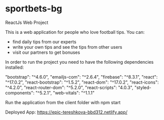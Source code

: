 # sportbets-bg
ReactJs Web Project

This is a web application for people who love football tips. You can:
- find daily tips from our experts
- write your own tips and see the tips from other users
- visit our partners to get bonuses 


In order to run the project you need to have the following dependencies installed:

"bootstrap": "^4.6.0",
"emailjs-com": "^2.6.4",
"firebase": "^8.3.1",
"react": "^17.0.2",
"react-bootstrap": "^1.5.2",
"react-dom": "^17.0.2",
"react-icons": "^4.2.0",
"react-router-dom": "^5.2.0",
"react-scripts": "4.0.3",
"styled-components": "^5.2.1",
"web-vitals": "^1.1.1"

Run the application from the client folder with npm start

Deployed App: https://epic-tereshkova-bbd312.netlify.app/
